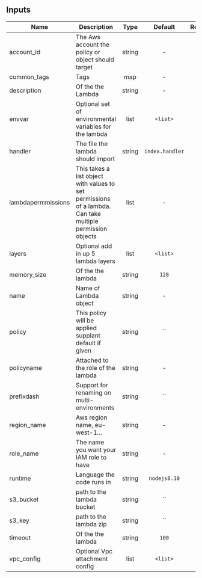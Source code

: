 ## Inputs

| Name | Description | Type | Default | Required |
|------|-------------|:----:|:-----:|:-----:|
| account_id | The Aws account the policy or object should target | string | - | yes |
| common_tags | Tags | map | - | yes |
| description | Of the the Lambda | string | - | yes |
| envvar | Optional set of environmental variables for the lambda | list | `<list>` | no |
| handler | The file the lambda should import | string | `index.handler` | no |
| lambdapermmissions | This takes a list object with values to set permissions of a lambda. Can take multiple permission objects | list | - | yes |
| layers | Optional add in up 5 lambda layers | list | `<list>` | no |
| memory_size | Of the the lambda | string | `128` | no |
| name | Name of Lambda object | string | - | yes |
| policy | This policy will be applied supplant default if given | string | `` | no |
| policyname | Attached to the role of the lambda | string | - | yes |
| prefixdash | Support for renaming on multi-environments | string | `` | no |
| region_name | Aws region name, eu-west-1... | string | - | yes |
| role_name | The name you want your IAM role to have | string | - | yes |
| runtime | Language the code runs in | string | `nodejs8.10` | no |
| s3_bucket | path to the lambda bucket | string | `` | no |
| s3_key | path to the lambda zip | string | `` | no |
| timeout | Of the the lambda | string | `100` | no |
| vpc_config | Optional Vpc attachment config | list | `<list>` | no |
